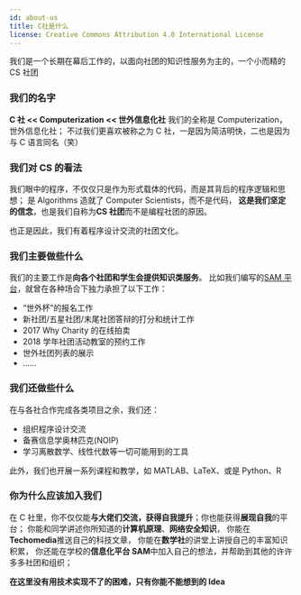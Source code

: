 ```yaml
---
id: about-us
title: C社是什么
license: Creative Commons Attribution 4.0 International License
---
```


我们是一个长期在幕后工作的，以面向社团的知识性服务为主的，一个小而精的 CS 社团

### 我们的名字

**C 社 << Computerization << 世外信息化社**
我们的全称是 Computerization，世外信息化社；
不过我们更喜欢被称之为 C 社，一是因为简洁明快，二也是因为与 C 语言同名（笑）

### 我们对 CS 的看法

我们眼中的程序，不仅仅只是作为形式载体的代码，而是其背后的程序逻辑和思想；
是 Algorithms 造就了 Computer Scientists，而不是代码，
**这是我们坚定的信念**，也是我们自称为**CS 社团**而不是编程社团的原因。

也正是因此，我们有着程序设计交流的社团文化。

### 我们主要做些什么

我们的主要工作是**向各个社团和学生会提供知识类服务**。
比如我们编写的[SAM 平台](https://github.com/Computerization/SAM/)，就曾在各种场合下独力承担了以下工作：

- “世外杯”的报名工作
- 新社团/五星社团/末尾社团答辩的打分和统计工作
- 2017 Why Charity 的在线拍卖
- 2018 学年社团活动教室的预约工作
- 世外社团列表的展示
- ……

### 我们还做些什么

在与各社合作完成各类项目之余，我们还：

- 组织程序设计交流
- 备赛信息学奥林匹克(NOIP)
- 学习离散数学、线性代数等一切可能用到的工具

此外，我们也开展一系列课程和教学，如 MATLAB、LaTeX、或是 Python、R

### 你为什么应该加入我们

在 C 社里，你不仅仅能**与大佬们交流，获得自我提升**；你也能获得**展现自我**的平台；
你能和同学讲述你所知道的**计算机原理**、**网络安全知识**，
你能在**Techomedia**推送自己的科技文章，
你能在**数学社**的讲堂上讲授自己的丰富知识积累，
你还能在学校的**信息化平台 SAM**中加入自己的想法，并帮助到其他的许许多多社团和组织；

**在这里没有用技术实现不了的困难，只有你能不能想到的 Idea**
